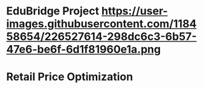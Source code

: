 # EduBridge Project https://user-images.githubusercontent.com/118458654/226527614-298dc6c3-6b57-47e6-be6f-6d1f81960e1a.png
# Retail Price Optimization 
